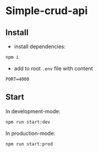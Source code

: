 # Simple-crud-api

## Install

- install dependencies:

```bash
npm i
```

- add to root `.env` file with content
```
PORT=4000
```

## Start

In development-mode:
```bash
npm run start:dev
```

In production-mode:
```bash
npm run start:prod
```
